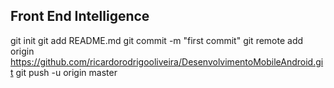 ## Front End Intelligence

git init
git add README.md
git commit -m "first commit"
git remote add origin https://github.com/ricardorodrigooliveira/DesenvolvimentoMobileAndroid.git
git push -u origin master
